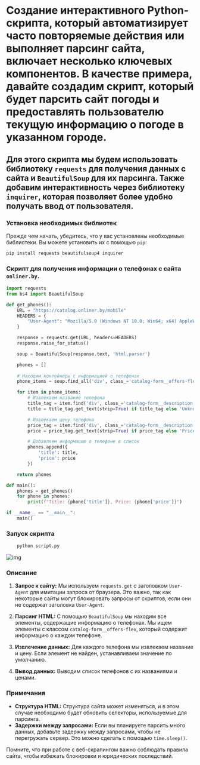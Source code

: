 # Создание интерактивного Python-скрипта, который автоматизирует часто повторяемые действия или выполняет парсинг сайта, включает несколько ключевых компонентов. В качестве примера, давайте создадим скрипт, который будет парсить сайт погоды и предоставлять пользователю текущую информацию о погоде в указанном городе.

## Для этого скрипта мы будем использовать библиотеку `requests` для получения данных с сайта и `BeautifulSoup` для их парсинга. Также добавим интерактивность через библиотеку `inquirer`, которая позволяет более удобно получать ввод от пользователя.

### Установка необходимых библиотек

Прежде чем начать, убедитесь, что у вас установлены необходимые библиотеки. Вы можете установить их с помощью `pip`:

```bash
pip install requests beautifulsoup4 inquirer
```

### Скрипт для получения информации о телефонах с сайта `onliner.by`.

```python
import requests
from bs4 import BeautifulSoup

def get_phones():
    URL = "https://catalog.onliner.by/mobile"
    HEADERS = {
        "User-Agent": "Mozilla/5.0 (Windows NT 10.0; Win64; x64) AppleWebKit/537.36 (KHTML, like Gecko) Chrome/85.0.4183.83 Safari/537.36"
    }

    response = requests.get(URL, headers=HEADERS)
    response.raise_for_status()

    soup = BeautifulSoup(response.text, 'html.parser')

    phones = []
    
    # Находим контейнеры с информацией о телефонах
    phone_items = soup.find_all('div', class_='catalog-form__offers-flex')

    for item in phone_items:
        # Извлекаем название телефона
        title_tag = item.find('div', class_='catalog-form__description catalog-form__description_primary catalog-form__description_base-additional catalog-form__description_font-weight_semibold catalog-form__description_condensed-other')
        title = title_tag.get_text(strip=True) if title_tag else 'Unknown'

        # Извлекаем цену телефона
        price_tag = item.find('div', class_='catalog-form__description catalog-form__description_huge-additional catalog-form__description_font-weight_bold catalog-form__description_condensed-other catalog-form__description_primary')
        price = price_tag.get_text(strip=True) if price_tag else 'Price not available'

        # Добавляем информацию о телефоне в список
        phones.append({
            'title': title,
            'price': price
        })

    return phones

def main():
    phones = get_phones()
    for phone in phones:
        print(f"Title: {phone['title']}, Price: {phone['price']}")

if __name__ == "__main__":
    main()
```

### Запуск скрипта

```bash
    python script.py
```
![img](/💀Task27/img/req.png)

### Описание

1. **Запрос к сайту:** Мы используем `requests.get` с заголовком `User-Agent` для имитации запроса от браузера. Это важно, так как некоторые сайты могут блокировать запросы от скриптов, если они не содержат заголовка `User-Agent`.

2. **Парсинг HTML:** С помощью `BeautifulSoup` мы находим все элементы, содержащие информацию о телефонах. Мы ищем элементы с классом `catalog-form__offers-flex`, который содержит информацию о каждом телефоне.

3. **Извлечение данных:** Для каждого телефона мы извлекаем название и цену. Если элемент не найден, устанавливаем значение по умолчанию.

4. **Вывод данных:** Выводим список телефонов с их названиями и ценами.

### Примечания

- **Структура HTML:** Структура сайта может изменяться, и в этом случае необходимо будет обновить селекторы, используемые для парсинга.
- **Задержки между запросами:** Если вы планируете парсить много данных, добавьте задержку между запросами, чтобы не перегружать сервер. Это можно сделать с помощью `time.sleep()`.

Помните, что при работе с веб-скрапингом важно соблюдать правила сайта, чтобы избежать блокировки и юридических последствий.